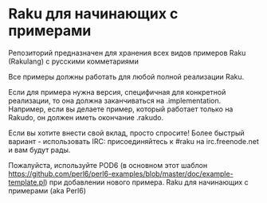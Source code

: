 # Raku для начинающих с примерами 
Репозиторий предназначен для хранения всех видов примеров Raku (Rakulang) с русскими комметариями

Все примеры должны работать для любой полной реализации Raku.

Если для примера нужна версия, специфичная для конкретной реализации, то она должна заканчиваться на .implementation. Например, если вы делаете пример, который работает только на Rakudo, он должен иметь окончание .rakudo.

Если вы хотите внести свой вклад, просто спросите! Более быстрый вариант - использовать IRC: присоединяйтесь к #raku на irc.freenode.net и вам будут рады.

Пожалуйста, используйте POD6 (в основном этот шаблон https://github.com/perl6/perl6-examples/blob/master/doc/example-template.pl) при добавлении нового примера.
Raku для начинающих с примерами (aka Perl6)
